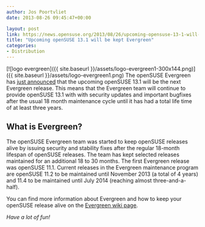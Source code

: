 ```yaml
---
author: Jos Poortvliet
date: 2013-08-26 09:45:47+00:00

layout: post
link: https://news.opensuse.org/2013/08/26/upcoming-opensuse-13-1-will-be-kept-evergreen/
title: "Upcoming openSUSE 13.1 will be kept Evergreen"
categories:
- Distribution
---
```

[![logo evergreen]({{ site.baseurl }}/assets/logo-evergreen1-300x144.png)]({{ site.baseurl }}/assets/logo-evergreen1.png)
The openSUSE Evergreen has [just announced](http://lists.opensuse.org/opensuse-announce/2013-08/msg00000.html) that the upcoming openSUSE 13.1 will be the next Evergreen release. This means that the Evergreen team will continue to provide openSUSE 13.1 with with security updates and important bugfixes after the usual 18 month maintenance cycle until it has had a total life time of at least three years.


## What is Evergreen?


The openSUSE Evergreen team was started to keep openSUSE releases alive by issuing security and stability fixes after the regular 18-month lifespan of openSUSE releases. The team has kept selected releases maintained for an additional 18 to 30 months. The first Evergreen release was openSUSE 11.1. Current releases in the Evergreen maintenance program are openSUSE 11.2 to be maintained until November 2013 (a total of 4 years) and 11.4 to be maintained until July 2014 (reaching almost three-and-a-half).

You can find more information about Evergreen and how to keep your openSUSE release alive on the [Evergreen wiki page](http://en.opensuse.org/openSUSE:Evergreen).

_Have a lot of fun!_		
